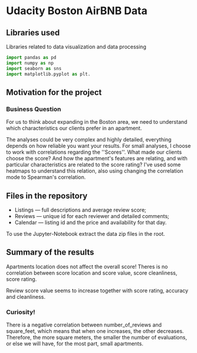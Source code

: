 # Udacity Boston AirBNB Data


## Libraries used
Libraries related to data visualization and data processing
```python
import pandas as pd
import numpy as np
import seaborn as sns
import matplotlib.pyplot as plt.
```

## Motivation for the project
### Business Question

For us to think about expanding in the Boston area, we need to understand which characteristics our clients prefer in an apartment.

The analyses could be very complex and highly detailed, everything depends on how reliable you want your results. For small analyses, I choose to work with correlations regarding the ''Scores''. What made our clients choose the score? And how the apartment's features are relating, and with particular characteristics are related to the score rating? I've used some heatmaps to understand this relation, also using changing the correlation mode to Spearman's correlation.

## Files in the repository
 - Listings &mdash;  full descriptions and average review score;
 - Reviews &mdash; unique id for each reviewer and detailed comments;
 - Calendar &mdash; listing id and the price and availability for that day.

To use the Jupyter-Notebook extract the data zip files in the root.

## Summary of the results
Apartments location does not affect the overall score! Theres is no correlation between score location and score value, score cleanliness, score rating.

Review score value seems to increase together with score rating, accuracy and cleanliness.

### Curiosity!
There is a negative correlation between number_of_reviews and square_feet, which means that when one increases,
the other decreases. Therefore, the more square meters, the smaller the number of evaluations, or else we will have, for the most part, small apartments.


